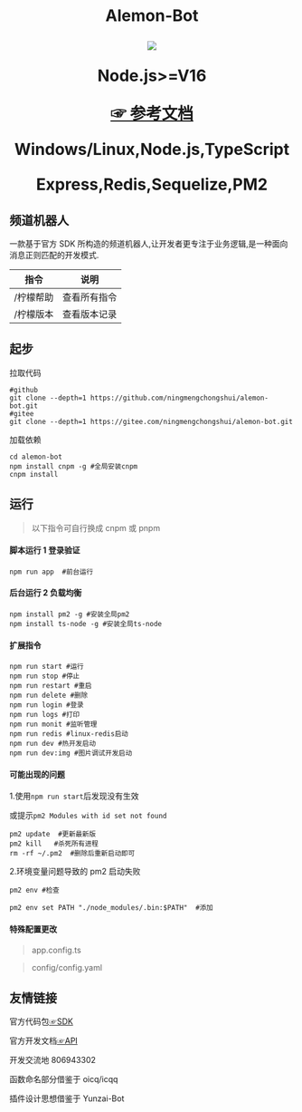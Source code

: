 <h1 align="center">
 <span> Alemon-Bot</span> 
<a  href='https://github.com/ningmengchongshui/alemon-bot/stargazers'>

[![](https://profile-counter.glitch.me/alemon-bot/count.svg)](https://gitee.com/ningmengchongshui/alemon-bot)

Node.js>=V16

[☞ 参考文档](http://three-point-of-water.gitee.io/point/)

Windows/Linux,Node.js,TypeScript

Express,Redis,Sequelize,PM2

</a>
</h1>

## 频道机器人

一款基于官方 SDK 所构造的频道机器人,让开发者更专注于业务逻辑,是一种面向消息正则匹配的开发模式.

| 指令      | 说明         |
| --------- | ------------ |
| /柠檬帮助 | 查看所有指令 |
| /柠檬版本 | 查看版本记录 |

## 起步

拉取代码

```
#github
git clone --depth=1 https://github.com/ningmengchongshui/alemon-bot.git
#gitee
git clone --depth=1 https://gitee.com/ningmengchongshui/alemon-bot.git
```

加载依赖

```
cd alemon-bot
npm install cnpm -g #全局安装cnpm
cnpm install
```

## 运行

> 以下指令可自行换成 cnpm 或 pnpm

#### 脚本运行 1 登录验证

```
npm run app  #前台运行
```

#### 后台运行 2 负载均衡

```
npm install pm2 -g #安装全局pm2
npm install ts-node -g #安装全局ts-node
```

#### 扩展指令

```
npm run start #运行
npm run stop #停止
npm run restart #重启
npm run delete #删除
npm run login #登录
npm run logs #打印
npm run monit #监听管理
npm run redis #linux-redis启动
npm run dev #热开发启动
npm run dev:img #图片调试开发启动
```

#### 可能出现的问题

1.使用`npm run start`后发现没有生效

或提示`pm2 Modules with id set not found`

```
pm2 update  #更新最新版
pm2 kill   #杀死所有进程
rm -rf ~/.pm2  #删除后重新启动即可
```

2.环境变量问题导致的 pm2 启动失败

```
pm2 env #检查
```

```
pm2 env set PATH "./node_modules/.bin:$PATH"  #添加
```

#### 特殊配置更改

> app.config.ts

> config/config.yaml

## 友情链接

官方代码包[☞SDK](https://github.com/tencent-connect/bot-node-sdk)

官方开发文档[☞API](https://bot.q.qq.com/wiki/develop/nodesdk/guild/guilds.html)

开发交流地 806943302

函数命名部分借鉴于 oicq/icqq

插件设计思想借鉴于 Yunzai-Bot
